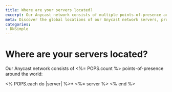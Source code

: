 ```yaml
---
title: Where are your servers located?
excerpt: Our Anycast network consists of multiple points-of-presence around the world.
meta: Discover the global locations of our Anycast network servers, providing fast and reliable DNS services with multiple points-of-presence for enhanced performance.
categories:
- DNSimple
---
```


# Where are your servers located?

Our Anycast network consists of <%= POPS.count %> points-of-presence around the world:

<% POPS.each do |server| %>* <%= server %>
<% end %>
